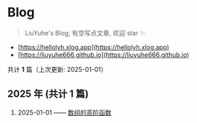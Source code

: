 # Blog

> LiuYuhe's Blog, 有空写点文章, 欢迎 star ✨

- [https://hellolyh.xlog.app](https://hellolyh.xlog.app)
- [https://liuyuhe666.github.io](https://liuyuhe666.github.io)

共计 **1** 篇（上次更新: 2025-01-01）

## 2025 年 (共计 1 篇)

1. 2025-01-01 —— [数组的高阶函数](https://github.com/liuyuhe666/blog/issues/1)
